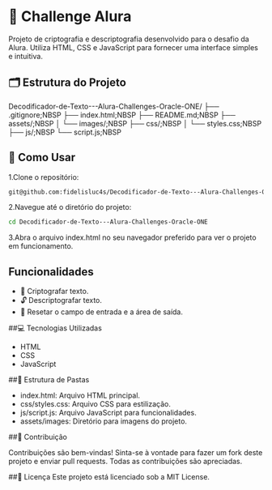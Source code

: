 # 🌟 Challenge Alura

Projeto de criptografia e descriptografia desenvolvido para o desafio da Alura. Utiliza HTML, CSS e JavaScript para fornecer uma interface simples e intuitiva.

## 🗂 Estrutura do Projeto

Decodificador-de-Texto---Alura-Challenges-Oracle-ONE/
├── .gitignore;NBSP
├── index.html;NBSP
├── README.md;NBSP
├── assets/;NBSP
│   └── images/;NBSP
├── css/;NBSP
│   └── styles.css;NBSP
├── js/;NBSP
    └── script.js;NBSP

## 🚀 Como Usar

1.Clone o repositório:

```bash
git@github.com:fidelisluc4s/Decodificador-de-Texto---Alura-Challenges-Oracle-ONE.git
```
2.Navegue até o diretório do projeto:
```bash
cd Decodificador-de-Texto---Alura-Challenges-Oracle-ONE
```
3.Abra o arquivo index.html no seu navegador preferido para ver o projeto em funcionamento.

## Funcionalidades

* 🔐 Criptografar texto.
* 🔓 Descriptografar texto.
* 🔄 Resetar o campo de entrada e a área de saída.

##💻 Tecnologias Utilizadas

* HTML
* CSS
* JavaScript

##📁 Estrutura de Pastas

* index.html: Arquivo HTML principal.
* css/styles.css: Arquivo CSS para estilização.
* js/script.js: Arquivo JavaScript para funcionalidades.
* assets/images: Diretório para imagens do projeto.

##🤝 Contribuição

Contribuições são bem-vindas! Sinta-se à vontade para fazer um fork deste projeto e enviar pull requests. Todas as contribuições são apreciadas.

##📜 Licença
Este projeto está licenciado sob a MIT License.

[^1]:Desenvolvido por Lucas Fidelis.
